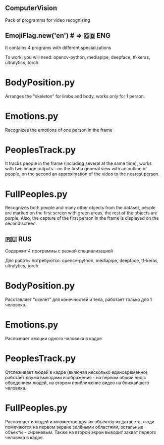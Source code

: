 ## ComputerVision
Pack of programms for video recognizing


## EmojiFlag.new('en') # => 🇬🇧 ENG


It contains 4 programs with different specializations

To work, you will need: opencv-python, mediapipe, deepface, tf-keras, ultralytics, torch.


# BodyPosition.py

Arranges the "skeleton" for limbs and body, works only for 1 person.

# Emotions.py


Recognizes the emotions of one person in the frame


# PeoplesTrack.py

It tracks people in the frame (including several at the same time), works with two image outputs - on the first a general view with an outline of people, on the second an approximation of the video to the nearest person.


# FullPeoples.py

Recognizes both people and many other objects from the dataset, people are marked on the first screen with green areas, the rest of the objects are purple. Also, the capture of the first person in the frame is displayed on the second screen.


## 🇷🇺 RUS

Содержит 4 программы с разной специализацией

Для работы потребуются: opencv-python, mediapipe, deepface, tf-keras, ultralytics, torch.

# BodyPosition.py 

Расставляет "скелет" для конечностей и тела, работает только для 1 человека.

# Emotions.py

Распознаёт эмоции одного человека в кадре

# PeoplesTrack.py

Отслеживает людей в кадре (включая несколько единовременно), работает двумя выводами изображения - на первом общий вид с обведением людей, на втором приближение видео на ближайшего человека.

# FullPeoples.py

Распознаёт и людей и множество других объектов из датасета, люди помечаются на первом экране зелёными  областями, остальные объекты - сиреневым. Также на второй экран выводит захват первого человека в кадре.
